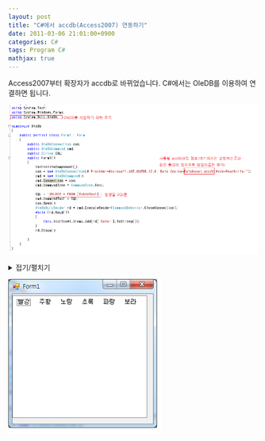 ```yaml
---
layout: post
title: "C#에서 accdb(Access2007) 연동하기"
date: 2011-03-06 21:01:00+0900
categories: C#
tags: Program C#
mathjax: true
---
```


Access2007부터 확장자가 accdb로 바뀌었습니다.
C#에서는 OleDB를 이용하여 연결하면 됩니다.

![img](/resource/20110306/20110306-img-1.png)

<details>
<summary>접기/펼치기</summary>

```csharp
using System;
using System.Collections.Generic;
using System.ComponentModel;
using System.Data;
using System.Drawing;
using System.Linq;
using System.Text;
using System.Windows.Forms;
using System.Data.OleDb;

namespace OleDb
{
    public partial class Form1 : Form
    {
        public OleDbConnection con;
        public OleDbCommand cmd;
        public String SQL;
        public Form1()
        {
            InitializeComponent();
           con = new OleDbConnection(@"Provider=Microsoft.ACE.OLEDB.12.0; Data Source=Database1.accdb;Mode=ReadWrite;");
            cmd = new OleDbCommand();
            cmd.Connection = con;
            cmd.CommandType = CommandType.Text;
            SQL = "SELECT * FROM [TableTest]";
            cmd.CommandText = SQL;
            con.Open();
            OleDbDataReader rd = cmd.ExecuteReader(CommandBehavior.CloseConnection);
            while (rd.Read())
            {
                this.listView1.Items.Add(rd["Color"].ToString());
            }
            rd.Close();
        }
    }
}
```
</details>

![img](/resource/20110306/20110306-img-2.png)